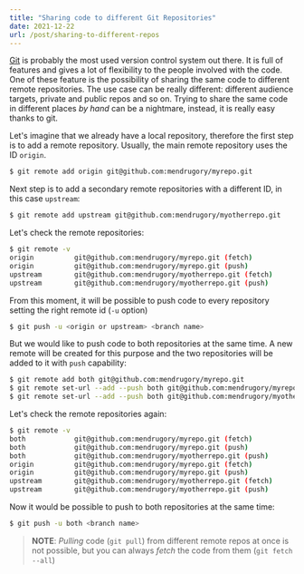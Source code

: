 ```yaml
---
title: "Sharing code to different Git Repositories"
date: 2021-12-22
url: /post/sharing-to-different-repos
---
```


[Git](https://git-scm.com/) is probably the most used version control system out there. It is full of features and gives a lot of flexibility to the people involved with the code. One of these feature is the possibility of sharing the same code to different remote repositories. The use case can be really different: different audience targets, private and public repos and so on. Trying to share the same code in different places *by hand* can be a nightmare, instead, it is really easy thanks to git.

Let's imagine that we already have a local repository, therefore the first step is to add a remote repository. Usually, the main remote repository uses the ID `origin`.

```bash
$ git remote add origin git@github.com:mendrugory/myrepo.git
```

Next step is to add a secondary remote repositories with a different ID, in this case `upstream`:

```bash
$ git remote add upstream git@github.com:mendrugory/myotherrepo.git
```

Let's check the remote repositories:

```bash
$ git remote -v
origin          git@github.com:mendrugory/myrepo.git (fetch)
origin          git@github.com:mendrugory/myrepo.git (push)
upstream        git@github.com:mendrugory/myotherrepo.git (fetch)
upstream        git@github.com:mendrugory/myotherrepo.git (push)
```

From this moment, it will be possible to push code to every repository setting the right remote id (`-u` option)

```bash
$ git push -u <origin or upstream> <branch name>
```

But we would like to push code to both repositories at the same time. A new remote will be created for this purpose and the two repositories will be added to it with `push` capability:

```bash
$ git remote add both git@github.com:mendrugory/myrepo.git
$ git remote set-url --add --push both git@github.com:mendrugory/myrepo.git
$ git remote set-url --add --push both git@github.com:mendrugory/myotherrepo.git
```

Let's check the remote repositories again:

```bash
$ git remote -v
both            git@github.com:mendrugory/myrepo.git (fetch)
both            git@github.com:mendrugory/myrepo.git (push)
both            git@github.com:mendrugory/myotherrepo.git (push)
origin          git@github.com:mendrugory/myrepo.git (fetch)
origin          git@github.com:mendrugory/myrepo.git (push)
upstream        git@github.com:mendrugory/myotherrepo.git (fetch)
upstream        git@github.com:mendrugory/myotherrepo.git (push)
```

Now it would be possible to push to both repositories at the same time:

```bash
$ git push -u both <branch name>
```

>**NOTE**: *Pulling* code (`git pull`) from different remote repos at once is not possible, but you can always *fetch* the code from them (`git fetch --all`)
